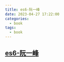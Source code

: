 ```yaml
---
title: es6-阮一峰
date: 2023-04-27 17:22:00
categories:
  - book
tags:
  - book
---
```


## [es6-阮一峰](https://es6.ruanyifeng.com/)